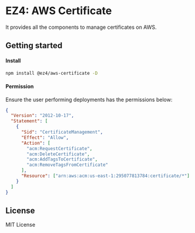 # EZ4: AWS Certificate

It provides all the components to manage certificates on AWS.

## Getting started

#### Install

```sh
npm install @ez4/aws-certificate -D
```

#### Permission

Ensure the user performing deployments has the permissions below:

```json
{
  "Version": "2012-10-17",
  "Statement": [
    {
      "Sid": "CertificateManagement",
      "Effect": "Allow",
      "Action": [
        "acm:RequestCertificate",
        "acm:DeleteCertificate",
        "acm:AddTagsToCertificate",
        "acm:RemoveTagsFromCertificate"
      ],
      "Resource": ["arn:aws:acm:us-east-1:295077813784:certificate/*"]
    }
  ]
}
```

## License

MIT License
